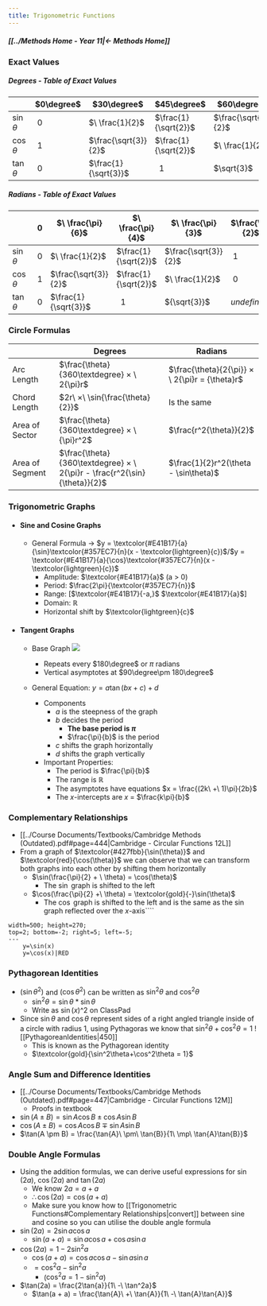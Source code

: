 ```yaml
---
title: Trigonometric Functions
---
```


##### [[../Methods Home - Year 11|← Methods Home]]

### Exact Values
##### Degrees - Table of Exact Values

|              | $0\degree$ | $30\degree$          | $45\degree$          | $60\degree$          | $90\degree$ |
| ------------ | ---------- | -------------------- | -------------------- | -------------------- | ----------- |
| $\sin\theta$ | $\ 0$      | $\ \frac{1}{2}$      | $\frac{1}{\sqrt{2}}$ | $\frac{\sqrt{3}}{2}$ | $\ 1$       |
| $\cos\theta$ | $\ 1$      | $\frac{\sqrt{3}}{2}$ | $\frac{1}{\sqrt{2}}$ | $\ \frac{1}{2}$      | $\ 0$       |
| $\tan\theta$ | $\ 0$      | $\frac{1}{\sqrt{3}}$ | $\ \ 1$              | $\sqrt{3}$           | $undefined$ |


##### Radians - Table of Exact Values

|              | $\ 0$   | $\ \frac{\pi}{6}$      | $\ \frac{\pi}{4}$      | $\ \frac{\pi}{3}$      | $\frac{\pi}{2}$ |
| ------------ | ----- | -------------------- | -------------------- | -------------------- | --------------- |
| $\sin\theta$ | $\ 0$ | $\ \frac{1}{2}$      | $\frac{1}{\sqrt{2}}$ | $\frac{\sqrt{3}}{2}$ | $\ 1$             |
| $\cos\theta$ | $\ 1$ | $\frac{\sqrt{3}}{2}$ | $\frac{1}{\sqrt{2}}$ | $\ \frac{1}{2}$      | $\ 0$             |
| $\tan\theta$ | $\ 0$ | $\frac{1}{\sqrt{3}}$ | $\ \ 1$              | ${\sqrt{3}}$         | $undefined$     |

### Circle Formulas

|                 | Degrees                                                                   | Radians                                         |
| --------------- | ------------------------------------------------------------------------- | ----------------------------------------------- |
| Arc Length      | $\frac{\theta}{360\textdegree} × \ 2{\pi}r$                               | $\frac{\theta}{2{\pi}} × \ 2{\pi}r = {\theta}r$ |
| Chord Length    | $2r\  ×\ \sin{\frac{\theta}{2}}$                                          | Is the same                                     |
| Area of Sector  | $\frac{\theta}{360\textdegree} × \ {\pi}r^2$                              | $\frac{r^2{\theta}}{2}$                         |
| Area of Segment | $\frac{\theta}{360\textdegree} × \ 2{\pi}r - \frac{r^2{\sin}{\theta}}{2}$ | $\frac{1}{2}r^2(\theta - \sin\theta)$           |

### Trigonometric Graphs
- #### Sine and Cosine Graphs
	- General Formula → $y = \textcolor{#E41B17}{a}{\sin}\textcolor{#357EC7}{n}(x - \textcolor{lightgreen}{c})$/$y = \textcolor{#E41B17}{a}{\cos}\textcolor{#357EC7}{n}(x - \textcolor{lightgreen}{c})$
		- Amplitude: $\textcolor{#E41B17}{a}$ (a > 0)
		- Period: $\frac{2\pi}{\textcolor{#357EC7}{n}}$
		- Range: \[$\textcolor{#E41B17}{-a,}$ $\textcolor{#E41B17}{a}$]
		- Domain: $\mathbb{R}$
		- Horizontal shift by $\textcolor{lightgreen}{c}$
- #### Tangent Graphs
	- Base Graph
	    ![](Excalidraw/TangentGraph|500|)
		- Repeats every $180\degree$ or $\pi$ radians
		- Vertical asymptotes at $90\degree\pm 180\degree$
		  
	- General Equation: $y = a\tan(bx + c) + d$
		- Components
			- $a$ is the steepness of the graph
			- $b$ decides the period
				- **The base period is $\pi$**
				- $\frac{\pi}{b}$ is the period
			- $c$ shifts the graph horizontally
			- $d$ shifts the graph vertically
		- Important Properties:
			- The period is $\frac{\pi}{b}$
			- The range is $\mathbb{R}$
			- The asymptotes have equations $x = \frac{(2k\  +\  1)\pi}{2b}$
			- The $x$-intercepts are $x$ = $\frac{k\pi}{b}$

### Complementary Relationships
- [[../Course Documents/Textbooks/Cambridge Methods (Outdated).pdf#page=444|Cambridge - Circular Functions 12L]]
- From a graph of $\textcolor{#427fbb}{\sin(\theta)}$ and $\textcolor{red}{\cos(\theta)}$ we can observe that we can transform both graphs into each other by shifting them horizontally
	- $\sin(\frac{\pi}{2} + \ \theta) = \cos(\theta)$
		- The $\sin$ graph is shifted to the left
	- $\cos(\frac{\pi}{2} +\ \theta) = \textcolor{gold}{-}\sin(\theta)$
		- The $\cos$ graph is shifted to the left and is the same as the $\sin$ graph reflected over the $x$-axis
		  ​````
```desmos-graph
width=500; height=270;
top=2; bottom=-2; right=5; left=-5;
---
    y=\sin(x)
    y=\cos(x)|RED
````

### Pythagorean Identities
- $(\sin\theta^2)$ and $(\cos\theta^2)$ can be written as $\sin^2\theta$ and $\cos^2\theta$
	- $\sin^2\theta = \sin\theta * \sin\theta$
	- Write as $\sin(x)$^$2$ on ClassPad
- Since $\sin\theta$ and $\cos\theta$ represent sides of a right angled triangle inside of a circle with radius 1, using Pythagoras we know that $\sin^2\theta+\cos^2\theta = 1$
  ![[PythagoreanIdentities|450]]
	- This is known as the Pythagorean identity
	- $\textcolor{gold}{\sin^2\theta+\cos^2\theta = 1}$
	  
### Angle Sum and Difference Identities
- [[../Course Documents/Textbooks/Cambridge Methods (Outdated).pdf#page=447|Cambridge - Circular Functions 12M]]
	- Proofs in textbook
- $\sin(A \pm B) = \sin{A}\cos{B} \pm \cos{A}\sin{B}$
- $\cos(A \pm B) = \cos{A}\cos{B} \mp \sin{A}\sin{B}$
- $\tan(A \pm B) = \frac{\tan{A}\ \pm\ \tan{B}}{1\ \mp\ \tan{A}\tan{B}}$

### Double Angle Formulas
- Using the addition formulas, we can derive useful expressions for $\sin(2a)$, $\cos(2a)$ and $\tan(2a)$
	- We know $2a = a + a$
	- $\therefore \cos(2a) = \cos(a + a)$
	- Make sure you know how to [[Trigonometric Functions#Complementary Relationships|convert]] between sine and cosine so you can utilise the double angle formula
- $\sin(2a) = 2\sin{a}\cos{a}$
	- $\sin(a + a) = \sin{a}\cos{a} + \cos{a}\sin{a}$
- $\cos(2a) = 1 - 2\sin^2a$
	- $\cos(a + a) = \cos{a}\cos{a} - \sin{a}\sin{a}$
	- $= \cos^2a - \sin^2a$
		- ($\cos^2a = 1 - \sin^2a$)
- $\tan(2a) = \frac{2\tan{a}}{1\ -\ \tan^2a}$
	- $\tan(a + a) = \frac{\tan{A}\ +\ \tan{A}}{1\ -\ \tan{A}\tan{A}}$
